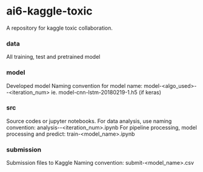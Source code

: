 # ai6-kaggle-toxic
A repository for kaggle toxic collaboration.

### data
All training, test and pretrained model

### model
Developed model
<h>Naming convention for model name: model-<algo_used>-<datetime>-<iteration_num>
<h>ie. model-cnn-lstm-20180219-1.h5 (if keras)

### src
Source codes or jupyter notebooks.
<h>For data analysis, use naming convention: analysis-<datetime>-<iteration_num>.ipynb
<h>For pipeline processing, model processing and predict: train-<model_name>.ipynb 


### submission
Submission files to Kaggle
<h>Naming convention: submit-<model_name>.csv